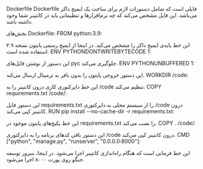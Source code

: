Dockerfile
Dockerfile فایلی است که شامل دستورات لازم برای ساخت یک ایمیج داکر می‌باشد. این فایل مشخص می‌کند که چه نرم‌افزارها و تنظیماتی باید در کانتینر شما وجود داشته باشد.

بخش‌های Dockerfile:
FROM python:3.9:

این خط پایه‌ی ایمیج داکر را مشخص می‌کند. در اینجا از ایمیج رسمی پایتون نسخه ۳.۹ استفاده شده است.
ENV PYTHONDONTWRITEBYTECODE 1:

این دستور از نوشتن فایل‌های pyc جلوگیری می‌کند.
ENV PYTHONUNBUFFERED 1:

این دستور خروجی پایتون را بدون بافر به ترمینال ارسال می‌کند.
WORKDIR /code:

این خط دایرکتوری کاری درون کانتینر را به /code تنظیم می‌کند.
COPY requirements.txt /code/:

این دستور فایل requirements.txt را از سیستم محلی به دایرکتوری /code درون کانتینر کپی می‌کند.
RUN pip install --no-cache-dir -r requirements.txt:

این خط پکیج‌های پایتون موجود در requirements.txt را نصب می‌کند.
COPY . /code/:

این دستور باقی کدهای برنامه را به دایرکتوری /code درون کانتینر کپی می‌کند.
CMD ["python", "manage.py", "runserver", "0.0.0.0:8000"]:

این خط فرمانی است که هنگام راه‌اندازی کانتینر اجرا می‌شود. در اینجا، سرور توسعه جنگو روی پورت ۸۰۰۰ اجرا می‌شود.
